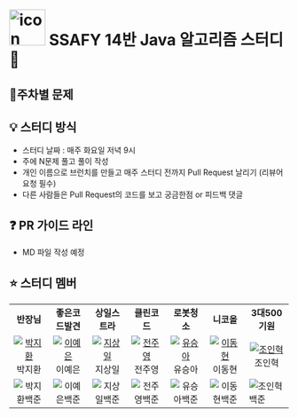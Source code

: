 <h1><img src="https://techstack-generator.vercel.app/java-icon.svg" alt="icon" width="65" style="width: 65px; height: 65px; margin-right: 0px; margin-bottom: 0px; display:inline-block" />
  SSAFY 14반 Java 알고리즘 스터디 📝
</h1>


##  📙주차별 문제


## 💡 스터디 방식
- 스터디 날짜 : 매주 화요일 저녁 9시
- 주에 N문제 풀고 풀이 작성
- 개인 이름으로 브런치를 만들고 매주 스터디 전까지 Pull Request 날리기 (리뷰어 요청 필수)
- 다른 사람들은 Pull Request의 코드를 보고 궁금한점 or 피드백 댓글 

## ❓ PR 가이드 라인
- MD 파일 작성 예정

## ⭐ 스터디 멤버

<table align="center">
  <tr>
    <td align="center">
      <strong>반장님</strong>
    </td>
    <td align="center">
      <strong>좋은코드발견</strong>
    </td>
    <td align="center">
      <strong>상일스트라</strong>
    </td>
    <td align="center">
      <strong>클린코드</strong>
    </td>
    <td align="center">
      <strong>로봇청소</strong>
    </td>
    <td align="center">
      <strong>니코올</strong>
    </td>
    <td  align="center">
       <strong>3대500기원</strong>
    </td>
  </tr>
  <tr>
    <td  align="center">
      <a href="https://github.com/mycook3">
        <img src="https://github.com/mycook3.png" alt="박지환" />
      </a>
      박지환
    </td>
    <td  align="center">
      <a href="https://github.com/synodical">
        <img src="https://github.com/synodical.png" alt="이예은" />
      </a>
      이예은
    </td>
    <td  align="center">
      <a href="https://github.com/sangilji">
        <img src="https://github.com/sangilji.png"  alt="지상일" />
      </a>
      지상일
    </td>
    <td  align="center">
      <a href="https://github.com/juuyoungjeon">
        <img src="https://github.com/juuyoungjeon.png" alt="전주영" />
      </a>
      전주영
    </td>
    <td  align="center">
      <a href="https://github.com/SeungAh-Yoo99">
        <img src="https://github.com/SeungAh-Yoo99.png"  alt="유승아" />
      </a>
      유승아
    </td>
    <td  align="center">
      <a href="https://github.com/eastsage">
        <img src="https://github.com/eastsage.png" alt="이동현" />
      </a>
      이동현
    </td>
    <td  align="center">
      <a href="https://github.com/InHyeok-J">
        <img src="https://github.com/InHyeok-J.png" alt="조인혁" />
      </a>
      조인혁
    </td>
  </tr>
  <tr>
    <td align="center">
      <img src="http://mazassumnida.wtf/api/mini/generate_badge?boj=mycook3" alt="박지환백준" />
    </td>
    <td align="center">
       <img src="http://mazassumnida.wtf/api/mini/generate_badge?boj=akinakamori" alt="이예은백준" />
    </td>
    <td align="center">
       <img src="http://mazassumnida.wtf/api/mini/generate_badge?boj=gsl0515" alt="지상일백준" />
    </td>
    <td align="center">
       <img src="http://mazassumnida.wtf/api/mini/generate_badge?boj=bnb3228" alt="전주영백준" />
    </td>
    <td align="center">
       <img src="http://mazassumnida.wtf/api/mini/generate_badge?boj=ysa8497" alt="유승아백준" />
    </td>
    <td align="center">
       <img src="http://mazassumnida.wtf/api/mini/generate_badge?boj=eastsage" alt="이동현백준" />
    </td>
    <td>
      <img src="http://mazassumnida.wtf/api/mini/generate_badge?boj=benchpress" alt="조인혁백준" />
    </td>
  </tr>
</table>
